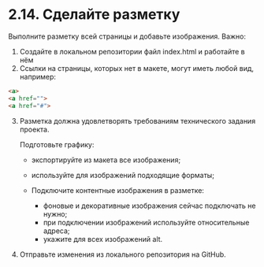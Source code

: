 # 2.14. Сделайте разметку

Выполните разметку всей страницы и добавьте изображения. Важно:

1. Создайте в локальном репозитории файл index.html и работайте в нём
2. Ссылки на страницы, которых нет в макете, могут иметь любой вид, например:

```html
<a>
<a href="">
<a href="#">
```

3. Разметка должна удовлетворять требованиям технического задания проекта.

    Подготовьте графику:

    - экспортируйте из макета все изображения;

    - используйте для изображений подходящие форматы;

    - Подключите контентные изображения в разметке:
      - фоновые и декоративные изображения сейчас подключать не нужно;
      - при подключении изображений используйте относительные адреса;
      - укажите для всех изображений alt.

4. Отправьте изменения из локального репозитория на GitHub.